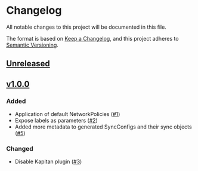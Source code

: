 # Changelog
All notable changes to this project will be documented in this file.

The format is based on [Keep a Changelog](https://keepachangelog.com/en/1.0.0/),
and this project adheres to [Semantic Versioning](https://semver.org/spec/v2.0.0.html).

## [Unreleased]

## [v1.0.0]
### Added

- Application of default NetworkPolicies ([#1])
- Expose labels as parameters ([#2])
- Added more metadata to generated SyncConfigs and their sync objects ([#5])

### Changed

- Disable Kapitan plugin ([#3])

[Unreleased]: https://github.com/projectsyn/component-networkpolicy/compare/v1.0.0...HEAD
[v1.0.0]: https://github.com/projectsyn/component-networkpolicy/releases/tag/v1.0.0
[#1]: https://github.com/projectsyn/component-networkpolicy/pull/1
[#2]: https://github.com/projectsyn/component-networkpolicy/pull/2
[#3]: https://github.com/projectsyn/component-networkpolicy/pull/3
[#5]: https://github.com/projectsyn/component-networkpolicy/pull/5
